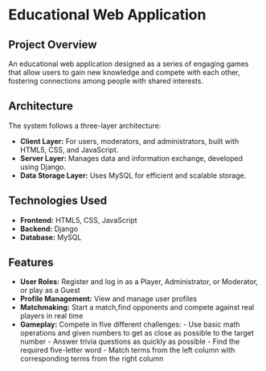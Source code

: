# Educational Web Application

## Project Overview
An educational web application designed as a series of engaging games that allow users to gain new knowledge and compete with each other, fostering connections among people with shared interests.

## Architecture
The system follows a three-layer architecture:
- **Client Layer:** For users, moderators, and administrators, built with HTML5, CSS, and JavaScript.
- **Server Layer:** Manages data and information exchange, developed using Django.
- **Data Storage Layer:** Uses MySQL for efficient and scalable storage.

## Technologies Used
- **Frontend:** HTML5, CSS, JavaScript
- **Backend:** Django
- **Database:** MySQL

## Features
- **User Roles:** Register and log in as a Player, Administrator, or Moderator, or play as a Guest
- **Profile Management:** View and manage user profiles
- **Matchmaking:** Start a match,find opponents and compete against real players in real time
- **Gameplay:** Compete in five different challenges:
        - Use basic math operations and given numbers to get as close as possible to the target number
        - Answer trivia questions as quickly as possible
        - Find the required five-letter word
        - Match terms from the left column with corresponding terms from the right column
